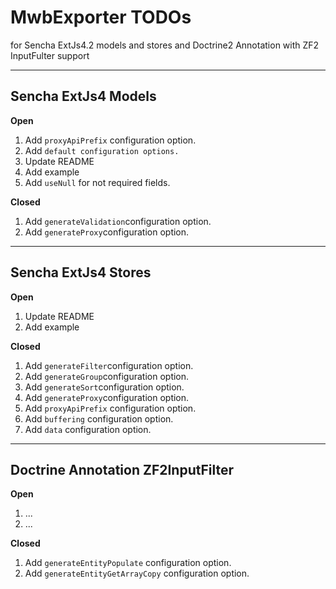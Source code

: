 MwbExporter TODOs
=================
for Sencha ExtJs4.2 models and stores and Doctrine2 Annotation with ZF2 InputFulter support

--------------------------------------------------------------------------------

Sencha ExtJs4 Models
----------------------
**Open**

1. Add `proxyApiPrefix` configuration option.
2. Add `default configuration options.`
2. Update README
3. Add example
4. Add `useNull` for not required fields.

**Closed**

1. Add `generateValidation`configuration option.
2. Add `generateProxy`configuration option.

--------------------------------------------------------------------------------

Sencha ExtJs4 Stores
----------------------

**Open**

1. Update README
2. Add example

**Closed**

1. Add `generateFilter`configuration option.
2. Add `generateGroup`configuration option.
3. Add `generateSort`configuration option.
4. Add `generateProxy`configuration option.
5. Add `proxyApiPrefix` configuration option.
6. Add `buffering` configuration option.
7. Add `data` configuration option.

--------------------------------------------------------------------------------

Doctrine Annotation ZF2InputFilter
----------------------------------
**Open**

1. ...
2. ...

**Closed**

1. Add `generateEntityPopulate` configuration option.
2. Add `generateEntityGetArrayCopy` configuration option.
